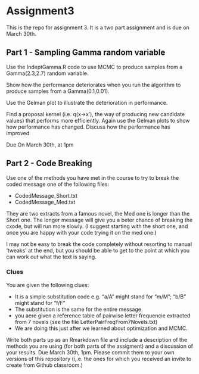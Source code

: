 # Assignment3
This is the repo for assignment 3. It is a two part assignment and is due on March 30th.

## Part 1 - Sampling Gamma random variable

Use the IndeptGamma.R code to use MCMC to produce samples from a Gamma(2.3,2.7) random variable.

Show how the performance deteriorates when you run the algorithm to produce samples from a Gamma(0.1,0.01).

Use the Gelman plot to illustrate the deterioration in performance.

Find a proposal kernel (i.e. q(x->x’), the way of producing new candidate values) that performs more efficiently.
Again use the Gelman plots to show how performance has changed. Discuss how the performance has improved

Due On March 30th, at 1pm

## Part 2 - Code Breaking

Use one of the methods you have met in the course to try to break the coded message one of the following files:

* CodedMessage_Short.txt
* CodedMessage_Med.txt

They are two extracts from a famous novel, the Med one is longer than the Short one. The longer message will give you a beter chance of breaking the cxode, but will run more slowly. (I suggest starting with the short one, and once you are happy with your code trying it on the med one.)

I may not be easy to break the code completely without resorting to manual ‘tweaks’ at the end, but you should be able to get to the point at which you can work out what the text is saying.

### Clues

You are given the following clues:

* It is a simple substitution code
e.g. “a/A” might stand for “m/M”;  “b/B” might stand for “f/F”
* The substitution is the same for the entire message.
* you aere given a reference table of pairwise letter frequencie extracted from 7 novels (see the file LetterPairFreqFrom7Novels.txt)
* We are doing this just after we learned about optimization and MCMC.


Write both parts up as an Rmarkdown file and include a description of the methods you are using (for both parts of the assigment) and a discussion of your results.
Due March 30th, 1pm. Please commit them to your own versions of this repository (i,.e. the ones for which you received an invite to create from Github classroom.)
